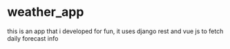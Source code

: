 # weather_app

this is an app that i developed for fun, 
it uses django rest and vue js to fetch  daily forecast info

